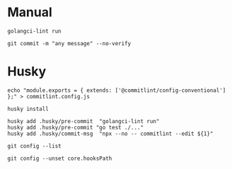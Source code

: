 # Manual

```shell
golangci-lint run
```

```shell
git commit -m "any message" --no-verify
```

# Husky

```shell
echo "module.exports = { extends: ['@commitlint/config-conventional'] };" > commitlint.config.js
```

```shell
husky install

husky add .husky/pre-commit  "golangci-lint run"
husky add .husky/pre-commit "go test ./..."
husky add .husky/commit-msg  "npx --no -- commitlint --edit ${1}"

git config --list
```

```shell
git config --unset core.hooksPath
```
